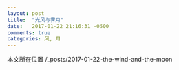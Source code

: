 ```yaml
---
layout: post
title:  "光风与霁月"
date:   2017-01-22 21:16:31 -0500
comments: true
categories: 风, 月
---
```


本文所在位置 /_posts/2017-01-22-the-wind-and-the-moon


